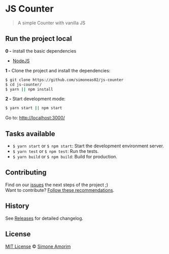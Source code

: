 # JS Counter

> A simple Counter with vanilla JS

## Run the project local

**0 -** install the basic dependencies

- [NodeJS](https://nodejs.org/en/)

**1 -** Clone the project and install the dependencies:

```sh
$ git clone https://github.com/simoneas02/js-counter
$ cd js-counter/
$ yarn || npm install
```

**2 -** Start development mode:

```sh
$ yarn start || npm start
```

Go to: [http://localhost:3000/](http://localhost:3000/)


## Tasks available

- `$ yarn start` or `$ npm start`: Start the development environment server.
- `$ yarn test` or `$ npm test`: Run the tests.
- `$ yarn build` or `$ npm build`: Build for production.

## Contributing

Find on our [issues](https://github.com/simoneas02/js-counter/issues/) the next steps of the project ;)  
Want to contribute? [Follow these recommendations](https://github.com/simoneas02/js-counter/blob/master/CONTRIBUTING.md).

## History

See [Releases](https://github.com/simoneas02/js-counter/releases) for detailed changelog.

## License

[MIT License](https://github.com/simoneas02/js-counter/blob/master/LICENSE.md) © [Simone Amorim](https://simoneas02.github.io)
